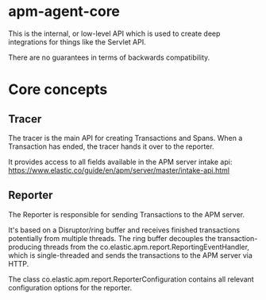 # apm-agent-core

This is the internal, or low-level API which is used to create deep integrations for things like the Servlet API.

There are no guarantees in terms of backwards compatibility.

# Core concepts

## Tracer
The tracer is the main API for creating Transactions and Spans.
When a Transaction has ended, the tracer hands it over to the reporter.

It provides access to all fields available in the APM server intake api: https://www.elastic.co/guide/en/apm/server/master/intake-api.html

## Reporter
The Reporter is responsible for sending Transactions to the APM server.

It's based on a Disruptor/ring buffer and receives finished transactions potentially from multiple threads.
The ring buffer decouples the transaction-producing threads from the co.elastic.apm.report.ReportingEventHandler,
which is single-threaded and sends the transactions to the APM server via HTTP.

The class co.elastic.apm.report.ReporterConfiguration contains all relevant configuration options for the reporter.
